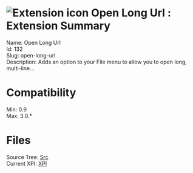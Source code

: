 # ![Extension icon](https://addons.thunderbird.net/static/img/addon-icons/default-64.png) Open Long Url : Extension Summary

Name: Open Long Url  
Id: 132  
Slug: open-long-url  
Description: Adds an option to your File menu to allow you to open long, multi-line...
  

# Compatibility
Min: 0.9  
Max: 3.0.*  

# Files

Source Tree: [Src](C:/Dev/Thunderbird/ThunderKdB/xall/xOther/132-open-long-url/src)  
Current XPI: [XPI](C:/Dev/Thunderbird/ThunderKdB/xall/xOther/132-open-long-url/xpi)  



